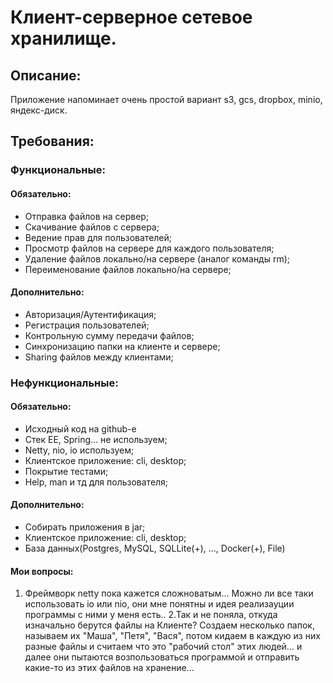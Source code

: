# Клиент-серверное сетевое хранилище.

## Описание:

Приложение напоминает очень простой вариант s3, gcs, dropbox, minio, яндекс-диск.

## Требования:

### Функциональные:

#### Обязательно:

- Отправка файлов на сервер;
- Скачивание файлов с сервера;
- Ведение прав для пользователей;
- Просмотр файлов на сервере для каждого пользователя;
- Удаление файлов локально/на сервере (аналог команды rm);
- Переименование файлов локально/на сервере;

#### Дополнительно:

- Авторизация/Аутентификация;
- Регистрация пользователей;
- Контрольную сумму передачи файлов;
- Синхронизацию папки на клиенте и сервере;
- Sharing файлов между клиентами;

### Нефункциональные:

#### Обязательно:

- Исходный код на github-е
- Стек EE, Spring... не используем;
- Netty, nio, io используем;
- Клиентское приложение: cli, desktop;
- Покрытие тестами;
- Help, man и тд для пользователя;

#### Дополнительно:

- Собирать приложения в jar;
- Клиентское приложение: cli, desktop;
- База данных(Postgres, MySQL, SQLLite(+), ..., Docker(+), File)

#### Мои вопросы:
1. Фреймворк netty пока кажется сложноватым... Можно ли все таки использовать
 io или nio, они мне понятны и идея реализауции программы с ними у меня есть..
2.Так и не поняла, откуда изначально берутся файлы на Клиенте? Создаем несколько 
папок, называем их "Маша", "Петя", "Вася", потом кидаем в каждую из них разные файлы
и считаем что это "рабочий стол" этих людей... и далее они  пытаются возпользоваться
программой и отправить какие-то из этих файлов на хранение...